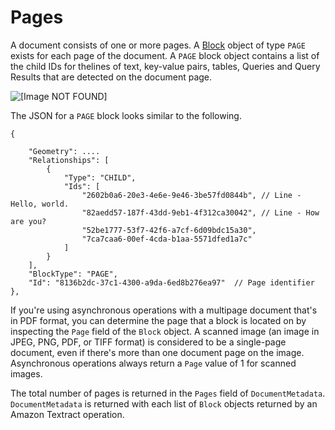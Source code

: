 # Pages<a name="how-it-works-pages"></a>

A document consists of one or more pages\. A [Block](API_Block.md) object of type `PAGE` exists for each page of the document\. A `PAGE` block object contains a list of the child IDs for thelines of text, key\-value pairs, tables, Queries and Query Results that are detected on the document page\. 

![\[Image NOT FOUND\]](http://docs.aws.amazon.com/textract/latest/dg/images/pages-image.png)

The JSON for a `PAGE` block looks similar to the following\.

```
{

    "Geometry": .... 
    "Relationships": [
        {
            "Type": "CHILD", 
            "Ids": [
                "2602b0a6-20e3-4e6e-9e46-3be57fd0844b", // Line - Hello, world.
                "82aedd57-187f-43dd-9eb1-4f312ca30042", // Line - How are you?
                "52be1777-53f7-42f6-a7cf-6d09bdc15a30", 
                "7ca7caa6-00ef-4cda-b1aa-5571dfed1a7c"   
            ]
        }
    ], 
    "BlockType": "PAGE", 
    "Id": "8136b2dc-37c1-4300-a9da-6ed8b276ea97"  // Page identifier
},
```

If you're using asynchronous operations with a multipage document that's in PDF format, you can determine the page that a block is located on by inspecting the `Page` field of the `Block` object\. A scanned image \(an image in JPEG, PNG, PDF, or TIFF format\) is considered to be a single\-page document, even if there's more than one document page on the image\. Asynchronous operations always return a `Page` value of 1 for scanned images\.

The total number of pages is returned in the `Pages` field of `DocumentMetadata`\. `DocumentMetadata` is returned with each list of `Block` objects returned by an Amazon Textract operation\.